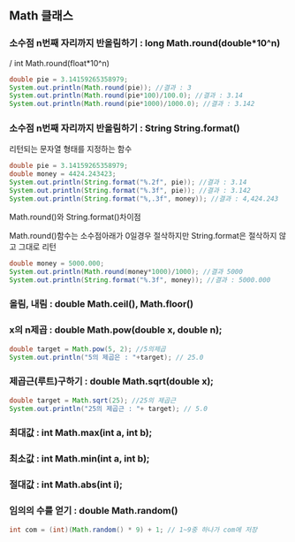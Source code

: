 ## Math 클래스
### 소수점 n번째 자리까지 반올림하기 : long Math.round(double*10^n)
/ int Math.round(float*10^n)

```java
double pie = 3.14159265358979;
System.out.println(Math.round(pie)); //결과 : 3
System.out.println(Math.round(pie*100)/100.0); //결과 : 3.14
System.out.println(Math.round(pie*1000)/1000.0); //결과 : 3.142
```

### 소수점 n번째 자리까지 반올림하기 : String String.format()

리턴되는 문자열 형태를 지정하는 함수
```java
double pie = 3.14159265358979;
double money = 4424.243423;
System.out.println(String.format("%.2f", pie)); //결과 : 3.14
System.out.println(String.format("%.3f", pie)); //결과 : 3.142
System.out.println(String.format("%,.3f", money)); //결과 : 4,424.243
```

Math.round()와 String.format()차이점

Math.round()함수는 소수점아래가 0일경우 절삭하지만 String.format은 절삭하지 않고 그대로 리턴

```java
double money = 5000.000;
System.out.println(Math.round(money*1000)/1000); //결과 5000
System.out.println(String.format("%.3f", money)); //결과 : 5000.000
```

### 올림, 내림 : double Math.ceil(), Math.floor()

### x의 n제곱 : double Math.pow(double x, double n);

```java
double target = Math.pow(5, 2); //5의제곱
System.out.println("5의 제곱은 : "+target); // 25.0
```

### 제곱근(루트)구하기 : double Math.sqrt(double x);
```java
double target = Math.sqrt(25); //25의 제곱근
System.out.println("25의 제곱근 : "+ target); // 5.0
```

### 최대값 : int Math.max(int a, int b);

### 최소값 : int Math.min(int a, int b);

### 절대값 : int Math.abs(int i);

### 임의의 수를 얻기 : double Math.random()

```java
int com = (int)(Math.random() * 9) + 1; // 1~9중 하나가 com에 저장
```
